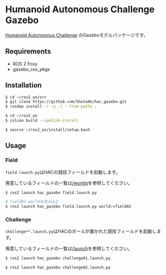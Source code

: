 # Humanoid Autonomous Challenge Gazebo

[Humanoid Autonomous Challenge](https://docs.google.com/presentation/d/1vuwCjDXx6wnafV10Z6lkyb3-dfEbjgk4IX_BUWnp6jI/edit?usp=sharing)
のGazeboモデルパッケージです。

## Requirements

- ROS 2 Foxy
- gazebo_ros_pkgs

## Installation

```sh
$ cd ~/ros2_ws/src
$ git clone https://github.com/ShotaAk/hac_gazebo.git
$ rosdep install -r -y -i --from-paths .

$ cd ~/ros2_ws
$ colcon build --symlink-install

$ source ~/ros2_ws/install/setup.bash
```

## Usage

### Field

`field.launch.py`はHACの競技フィールドを起動します。

用意しているフィールドの一覧は[/worlds](./worlds/README.md)を参照してください。

```sh
$ ros2 launch hac_gazebo field.launch.py

# field02.worldを読み込む
$ ros2 launch hac_gazebo field.launch.py world:=field02
```

### Challenge

`challenge**.launch.py`はHACのボールが置かれた競技フィールドを起動します。

用意しているフィールドの一覧は[/launch](./launch/README.md)を参照してください。

```sh
$ ros2 launch hac_gazebo challenge01.launch.py

$ ros2 launch hac_gazebo challenge02.launch.py
```

